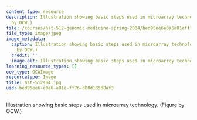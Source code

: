 ```yaml
---
content_type: resource
description: Illustration showing basic steps used in microarray technology. (Figure
  by OCW.)
file: /courses/hst-512-genomic-medicine-spring-2004/bed95ee6e0a6a01eff76d80d185d8af3_hst-512s04.jpg
file_type: image/jpeg
image_metadata:
  caption: Illustration showing basic steps used in microarray technology. (Figure
    by OCW.)
  credit: ''
  image-alt: Illustration showing basic steps used in microarray technology.
learning_resource_types: []
ocw_type: OCWImage
resourcetype: Image
title: hst-512s04.jpg
uid: bed95ee6-e0a6-a01e-ff76-d80d185d8af3
---
```

Illustration showing basic steps used in microarray technology. (Figure by OCW.)

